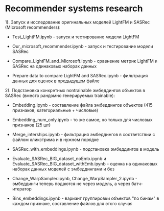 # Recommender systems research

1). Запуск и исследование оригинальных моделей LightFM и SASRec (Microsoft recommenders):

- Test_LightFM.ipynb - запуск и тестирование модели LightFM

- Our_microsoft_recommender.ipynb - запуск и тестирование модели SASRec

- Compare_LightFM_and_Microsoft.ipynb - сравнение метрик LightFM и SASRec на одинаковых наборах данных

- Prepare data to compare LightFM and SASRec.ipynb - фильтрация данных для оценок в предыдущем файле

2). Подстановка конкретных nontrainable эмбеддингов объектов в SASRec (вместо рандомно генерируемых trainable):

- Embedding.ipynb - составление файла эмбеддингов объектов (415 признаков, категориальные + числовые)

- Embedding_num_only.ipynb - то же самое, но только для числовых признаков (25 шт)

- Merge_interships.ipynb - фильтрация эмбеддингов в соответствии с файлом кликстрима и в нужном порядке

- SASRec_with_embeddings.ipynb - подстановка эмбеддингов в модель

- Evaluate_SASRec_BIG_dataset_noEmb.ipynb и Evaluate_SASRec_BIG_dataset_withEmb.ipynb - оценка на одинаковых наборах данных моделей с эмбеддингами и без

- Change_WarpSampler.ipynb, Change_WarpSampler_2.ipynb - эмбеддинги теперь подаются не через модель, а через батч-итератор

- Bins_embeddings.ipynb - вариант группировки объектов "по бинам" в каждом признаке, составление файлов для этого случая


